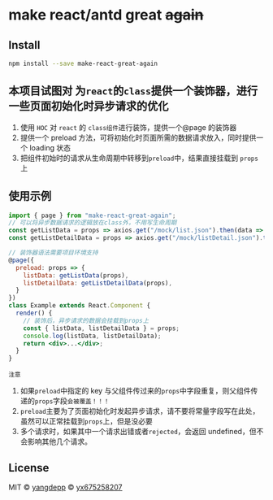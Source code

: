 # make react/antd great ~~again~~

## Install

```bash
npm install --save make-react-great-again
```

## 本项目试图对 为`react`的`class`提供一个装饰器，进行一些页面初始化时异步请求的优化

1. 使用 `HOC` 对 `react` 的 `class组件`进行装饰，提供一个@page 的装饰器
2. 提供一个 preload 方法，可将初始化时页面所需的数据请求放入，同时提供一个 loading 状态
3. 把组件初始时的请求从生命周期中转移到`preload`中，结果直接挂载到 `props` 上

## 使用示例

```jsx
import { page } from "make-react-great-again";
// 可以将异步数据请求的逻辑放在class外，不用写生命周期
const getListData = props => axios.get("/mock/list.json").then(data => data);
const getListDetailData = props => axios.get("/mock/listDetail.json").then(data => data);

// 装饰器语法需要项目环境支持
@page({
  preload: props => {
    listData: getListData(props),
    listDetailData: getListDetailData(props),
  }
})
class Example extends React.Component {
  render() {
    // 装饰后，异步请求的数据会挂载到props上
    const { listData, listDetailData } = props;
    console.log(listData, listDetailData);
    return <div>...</div>;
  }
}
```

`注意`

1. 如果`preload`中指定的 key 与父组件传过来的`props`中字段重复，则父组件传递的`props`字段`会被覆盖！！！`
2. `preload`主要为了页面初始化时发起异步请求，请不要将常量字段写在此处，虽然可以正常挂载到`props`上，但是没必要
3. 多个请求时，如果其中一个请求出错或者`rejected`，会返回 undefined，但不会影响其他几个请求。

## License

MIT © [yangdepp](https://github.com/yangdepp) © [yx675258207](https://github.com/yx675258207)
